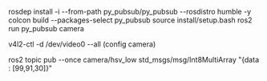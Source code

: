 rosdep install -i --from-path py_pubsub/py_pubsub --rosdistro humble -y
colcon build --packages-select py_pubsub
source install/setup.bash
ros2 run py_pubsub camera

v4l2-ctl -d /dev/video0 --all (config camera)

ros2 topic pub --once camera/hsv_low std_msgs/msg/Int8MultiArray "{data : [99,91,30]}"
